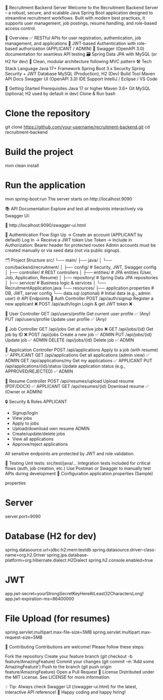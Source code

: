 🎯 Recruitment Backend Server
Welcome to the Recruitment Backend Server – a robust, secure, and scalable Java Spring Boot application designed to streamline recruitment workflows. Built with modern best practices, it supports user management, job postings, resume handling, and role-based access control.

📌 Overview
✅ RESTful APIs for user registration, authentication, job management, and applications
🔐 JWT-based Authentication with role-based authorization (APPLICANT / ADMIN)
📄 Swagger (OpenAPI 3.0) documentation for seamless API testing
🗃️ Spring Data JPA with MySQL (or H2 for dev)
🧪 Clean, modular architecture following MVC pattern
🛠️ Tech Stack
Language
Java 17+
Framework
Spring Boot 3.x
Security
Spring Security + JWT
Database
MySQL (Production), H2 (Dev)
Build Tool
Maven
API Docs
Swagger UI (OpenAPI 3.0)
IDE Support
IntelliJ / Eclipse / VS Code

🚀 Getting Started
Prerequisites
Java 17 or higher
Maven 3.6+
Git
MySQL (optional; H2 used by default in dev)
Clone & Run
bash
# Clone the repository
git clone https://github.com/your-username/recruitment-backend.git
cd recruitment-backend

# Build the project
mvn clean install

# Run the application
mvn spring-boot:run
The server starts on http://localhost:9090 

📚 API Documentation
Explore and test all endpoints interactively via Swagger UI:

🔗 http://localhost:9090/swagger-ui.html

🔑 Authentication Flow
Sign Up → Create an account (APPLICANT by default)
Log In → Receive a JWT token
Use Token → Include in Authorization: Bearer <token> header for protected routes
Admin accounts must be created manually or via seed data (not via public signup). 

🗂️ Project Structure
src/
└── main/
    ├── java/
    │   └── com/backend/recruitment/
    │       ├── config/          # Security, JWT, Swagger config
    │       ├── controller/      # REST controllers
    │       ├── entities/        # JPA entities (User, Job, Application, Resume)
    │       ├── repository/      # Spring Data JPA repositories
    │       ├── service/         # Business logic & services
    │       └── RecruitmentApplication.java
    └── resources/
        ├── application.properties  # DB, JWT, server config
        └── data.sql (optional)    # Initial data (e.g., admin user)
🌐 API Endpoints
🔹 Auth Controller
POST
/api/auth/signup
Register a new applicant
❌
POST
/api/auth/login
Login & get JWT token
❌

🔹 User Controller
GET
/api/users/profile
Get current user profile
✅ (Any)
PUT
/api/users/profile
Update user profile
✅ (Any)

🔹 Job Controller
GET
/api/jobs
Get all active jobs
❌
GET
/api/jobs/{id}
Get job by ID
❌
POST
/api/jobs
Create a new job
✅ ADMIN
PUT
/api/jobs/{id}
Update job
✅ ADMIN
DELETE
/api/jobs/{id}
Delete job
✅ ADMIN

🔹 Application Controller
POST
/api/applications
Apply to a job (with resume)
✅ APPLICANT
GET
/api/applications
Get all applications (admin view)
✅ ADMIN
GET
/api/applications/my
Get my applications
✅ APPLICANT
PUT
/api/applications/{id}/status
Update application status (e.g., APPROVED/REJECTED)
✅ ADMIN

🔹 Resume Controller
POST
/api/resumes/upload
Upload resume (PDF/DOCX)
✅ APPLICANT
GET
/api/resumes/{id}
Download resume
✅ (Owner or ADMIN)

🔒 Security & Roles
APPLICANT
- Signup/login
- View jobs
- Apply to jobs
- Upload/download own resume
ADMIN
- Create/update/delete jobs
- View all applications
- Approve/reject applications

All sensitive endpoints are protected by JWT and role validation. 

🧪 Testing
Unit tests: src/test/java/...
Integration tests included for critical flows (auth, job creation, etc.)
Use Postman or Swagger to manually test APIs during development
📂 Configuration
application.properties (Sample)

properties

# Server
server.port=9090

# Database (H2 for dev)
spring.datasource.url=jdbc:h2:mem:testdb
spring.datasource.driver-class-name=org.h2.Driver
spring.jpa.database-platform=org.hibernate.dialect.H2Dialect
spring.h2.console.enabled=true

# JWT
app.jwt-secret=yourStrongSecretKeyHereAtLeast32CharactersLong!
app.jwt-expiration-ms=86400000

# File Upload (for resumes)
spring.servlet.multipart.max-file-size=5MB
spring.servlet.multipart.max-request-size=5MB

🤝 Contributing
Contributions are welcome! Please follow these steps:

Fork the repository
Create your feature branch (git checkout -b feature/AmazingFeature)
Commit your changes (git commit -m 'Add some AmazingFeature')
Push to the branch (git push origin feature/AmazingFeature)
Open a Pull Request
📄 License
Distributed under the MIT License. See LICENSE for more information.

💡 Tip: Always check Swagger UI (/swagger-ui.html) for the latest, interactive API reference!
🚀 Happy coding and happy hiring! 
